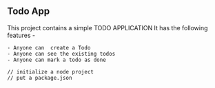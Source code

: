 ## Todo App
  
  This project  contains a simple TODO APPLICATION
  It has the following features -

    - Anyone can  create a Todo 
    - Anyone can see the existing todos
    - Anyone can mark a todo as done 

    // initialize a node project
    // put a package.json